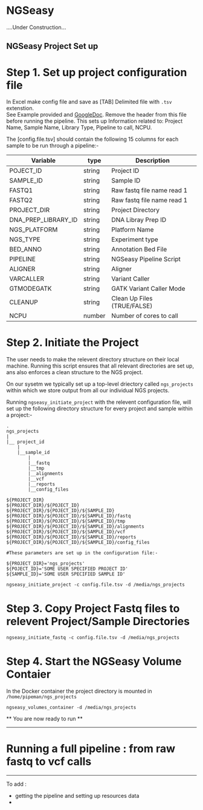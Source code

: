 NGSeasy
==========================

....Under Construction...

NGSeasy Project Set up
--------------------------

# Step 1. Set up project configuration file

In Excel make config file and save as [TAB] Delimited file with ``.tsv`` extenstion.  
See Example provided and [GoogleDoc](https://docs.google.com/spreadsheets/d/1kp1Nyw0x3zXqO2Wm2Z25ErJ0Z-Uoab8tjRPq9h4sonk/edit?usp=sharing). Remove the header from this file before running the pipeline. This sets up Information related to: Project Name, Sample Name, Library Type, Pipeline to call, NCPU.

The [config.file.tsv] should contain the following 15 columns for each sample to be run through a pipeline:- 

|Variable|type|Description|
|--------|--------|--------|
POJECT_ID|string|Project ID|
SAMPLE_ID|string|Sample ID|
FASTQ1|string|Raw fastq file name read 1|
FASTQ2|string|Raw fastq file name read 1|
PROJECT_DIR|string|Project Directory|
DNA_PREP_LIBRARY_ID|string|DNA Libray Prep ID|
NGS_PLATFORM|string|Platform Name|
NGS_TYPE|string|Experiment type|
BED_ANNO|string|Annotation Bed File
PIPELINE|string|NGSeasy Pipeline Script|
ALIGNER|string|Aligner|
VARCALLER|string|Variant Caller|
GTMODEGATK|string|GATK Variant Caller Mode|
CLEANUP|string|Clean Up Files (TRUE/FALSE)|
NCPU|number|Number of cores to call|


# Step 2. Initiate the Project
The user needs to make the relevent directory structure on their local machine. Running this script ensures that all relevant directories are set up, ans also enforces a clean structure to the NGS project.  

On our sysetm we typically set up a top-level driectory called `ngs_projects` within which we store output from all our individual NGS projects.  

Running `ngseasy_initiate_project` with the relevent configuration file, will set up the following directory structure for every project and sample within a project:-  

```
.
ngs_projects  
|  
|__ project_id  
	|  
	|__sample_id  
		|  
		|__fastq  
		|__tmp  
		|__alignments  
		|__vcf  
		|__reports  
		|__config_files  
```

```
${PROJECT_DIR}  
${PROJECT_DIR}/${POJECT_ID}  
${PROJECT_DIR}/${POJECT_ID}/${SAMPLE_ID}  
${PROJECT_DIR}/${POJECT_ID}/${SAMPLE_ID}/fastq  
${PROJECT_DIR}/${POJECT_ID}/${SAMPLE_ID}/tmp  
${PROJECT_DIR}/${POJECT_ID}/${SAMPLE_ID}/alignments  
${PROJECT_DIR}/${POJECT_ID}/${SAMPLE_ID}/vcf  
${PROJECT_DIR}/${POJECT_ID}/${SAMPLE_ID}/reports  
${PROJECT_DIR}/${POJECT_ID}/${SAMPLE_ID}/config_files  

#These parameters are set up in the configuration file:- 

${PROJECT_DIR}='ngs_projects'  
${POJECT_ID}='SOME USER SPECIFIED PROJECT ID'  
${SAMPLE_ID}='SOME USER SPECIFIED SAMPLE ID'  
```

```{bash}
ngseasy_initiate_project -c config.file.tsv -d /media/ngs_projects
```

# Step 3. Copy Project Fastq files to relevent Project/Sample Directories

```{bash}
ngseasy_initiate_fastq -c config.file.tsv -d /media/ngs_projects
```

# Step 4. Start the NGSeasy Volume Contaier

In the Docker container the project directory is mounted in `/home/pipeman/ngs_projects`

```{bash}
ngseasy_volumes_container -d /media/ngs_projects
```

** You are now ready to run **

****

# Running a full pipeline : from raw fastq to vcf calls


****

To add :
- getting the pipeline and setting up resources data
- 